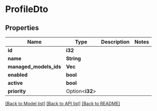 # ProfileDto

## Properties

Name | Type | Description | Notes
------------ | ------------- | ------------- | -------------
**id** | **i32** |  | 
**name** | **String** |  | 
**managed_models_ids** | **Vec<i32>** |  | 
**enabled** | **bool** |  | 
**active** | **bool** |  | 
**priority** | Option<**i32**> |  | 

[[Back to Model list]](../README.md#documentation-for-models) [[Back to API list]](../README.md#documentation-for-api-endpoints) [[Back to README]](../README.md)


